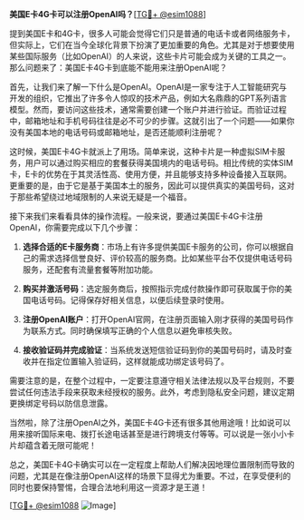 **美国E卡4G卡可以注册OpenAI吗？**[[TG💪+ @esim1088](https://t.me/s/esim1088)]

提到美国E卡和4G卡，很多人可能会觉得它们只是普通的电话卡或者网络服务卡，但实际上，它们在当今全球化背景下扮演了更加重要的角色。尤其是对于想要使用某些国际服务（比如OpenAI）的人来说，这些卡片可能会成为关键的工具之一。那么问题来了：美国E卡4G卡到底能不能用来注册OpenAI呢？

首先，让我们来了解一下什么是OpenAI。OpenAI是一家专注于人工智能研究与开发的组织，它推出了许多令人惊叹的技术产品，例如大名鼎鼎的GPT系列语言模型。然而，要访问这些技术，通常需要创建一个账户并进行验证。而验证过程中，邮箱地址和手机号码往往是必不可少的步骤。这就引出了一个问题——如果你没有美国本地的电话号码或邮箱地址，是否还能顺利注册呢？

这时候，美国E卡4G卡就派上了用场。简单来说，这种卡片是一种虚拟SIM卡服务，用户可以通过购买相应的套餐获得美国境内的电话号码。相比传统的实体SIM卡，E卡的优势在于其灵活性高、使用方便，并且能够支持多种设备接入互联网。更重要的是，由于它是基于美国本土的服务，因此可以提供真实的美国号码，这对于那些希望绕过地域限制的人来说无疑是一个福音。

接下来我们来看看具体的操作流程。一般来说，要通过美国E卡4G卡注册OpenAI，你需要完成以下几个步骤：

1. **选择合适的E卡服务商**：市场上有许多提供美国E卡服务的公司，你可以根据自己的需求选择信誉良好、评价较高的服务商。比如某些平台不仅提供电话号码服务，还配套有流量套餐等附加功能。
   
2. **购买并激活号码**：选定服务商后，按照指示完成付款操作即可获取属于你的美国电话号码。记得保存好相关信息，以便后续登录时使用。

3. **注册OpenAI账户**：打开OpenAI官网，在注册页面输入刚才获得的美国号码作为联系方式。同时确保填写正确的个人信息以避免审核失败。

4. **接收验证码并完成验证**：当系统发送短信验证码到你的美国号码时，请及时查收并在指定位置输入验证码，这样就能成功绑定该号码了。

需要注意的是，在整个过程中，一定要注意遵守相关法律法规以及平台规则，不要尝试任何违法手段来获取未经授权的服务。此外，考虑到隐私安全问题，建议定期更换绑定号码以防信息泄露。

当然啦，除了注册OpenAI之外，美国E卡4G卡还有很多其他用途哦！比如说可以用来接听国际来电、拨打长途电话甚至是进行跨境支付等等。可以说是一张小小卡片却蕴含着无限可能呢！

总之，美国E卡4G卡确实可以在一定程度上帮助人们解决因地理位置限制而导致的问题，尤其是在像注册OpenAI这样的场景下显得尤为重要。不过，在享受便利的同时也要保持警惕，合理合法地利用这一资源才是王道！

[[TG💪+ @esim1088](https://t.me/s/esim1088) ![Image](https://i.postimg.cc/4NQfJmqS/Snipaste-2025-05-13-00-14-12.png)]
